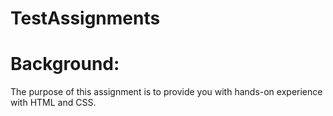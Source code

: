 # TestAssignments
<h1>Background:</h1>
<p>The purpose of this assignment is to provide you with hands-on experience with HTML and CSS.</p>
